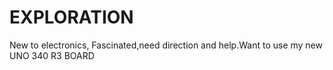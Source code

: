# EXPLORATION
New to electronics, Fascinated,need direction and help.Want to use my new UNO 340 R3 BOARD
